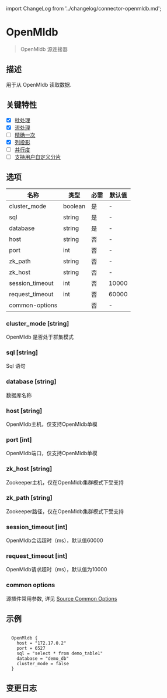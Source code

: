 import ChangeLog from '../changelog/connector-openmldb.md';

# OpenMldb

> OpenMldb 源连接器

## 描述

用于从 OpenMldb 读取数据.

## 关键特性

- [x] [批处理](../../concept/connector-v2-features.md)
- [x] [流处理](../../concept/connector-v2-features.md)
- [ ] [精确一次](../../concept/connector-v2-features.md)
- [x] [列投影](../../concept/connector-v2-features.md)
- [ ] [并行度](../../concept/connector-v2-features.md)
- [ ] [支持用户自定义分片](../../concept/connector-v2-features.md)

## 选项

|      名称           |  类型  | 必需 | 默认值 |
|-----------------|---------|----------|---------------|
| cluster_mode    | boolean | 是      | -             |
| sql             | string  | 是      | -             |
| database        | string  | 是      | -             |
| host            | string  | 否       | -             |
| port            | int     | 否       | -             |
| zk_path         | string  | 否       | -             |
| zk_host         | string  | 否       | -             |
| session_timeout | int     | 否       | 10000         |
| request_timeout | int     | 否       | 60000         |
| common-options  |         | 否       | -             |

### cluster_mode [string]

OpenMldb 是否处于群集模式

### sql [string]

Sql 语句

### database [string]

数据库名称

### host [string]

OpenMldb主机，仅支持OpenMldb单模

### port [int]

OpenMldb端口，仅支持OpenMldb单模

### zk_host [string]

Zookeeper主机，仅在OpenMldb集群模式下受支持

### zk_path [string]

Zookeeper路径，仅在OpenMldb集群模式下受支持

### session_timeout [int]

OpenMldb会话超时（ms），默认值60000

### request_timeout [int]

OpenMldb请求超时（ms），默认值为10000

### common options

源插件常用参数, 详见 [Source Common Options](../source-common-options.md) 

## 示例

```hocon

  OpenMldb {
    host = "172.17.0.2"
    port = 6527
    sql = "select * from demo_table1"
    database = "demo_db"
    cluster_mode = false
  }

```

## 变更日志

<ChangeLog />